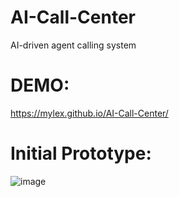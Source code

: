 # AI-Call-Center
AI-driven agent calling system

# DEMO:
https://mylex.github.io/AI-Call-Center/

# Initial Prototype:
![image](https://github.com/user-attachments/assets/a78eb206-203e-4153-ba56-6b4c7b41cbfa)
